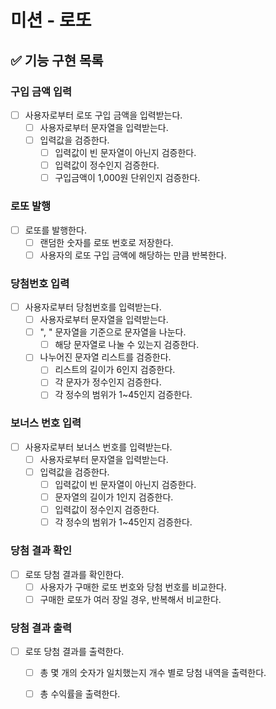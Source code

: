 # 미션 - 로또

## ✅ 기능 구현 목록

### 구입 금액 입력

- [ ] 사용자로부터 로또 구입 금액을 입력받는다.
  - [ ] 사용자로부터 문자열을 입력받는다.
  - [ ] 입력값을 검증한다.
    - [ ] 입력값이 빈 문자열이 아닌지 검증한다.
    - [ ] 입력값이 정수인지 검증한다.
    - [ ] 구입금액이 1,000원 단위인지 검증한다.

### 로또 발행

- [ ] 로또를 발행한다.
  - [ ] 랜덤한 숫자를 로또 번호로 저장한다.
  - [ ] 사용자의 로또 구입 금액에 해당하는 만큼 반복한다.

### 당첨번호 입력

- [ ] 사용자로부터 당첨번호를 입력받는다.
  - [ ] 사용자로부터 문자열을 입력받는다.
  - [ ] ", " 문자열을 기준으로 문자열을 나눈다.
    - [ ] 해당 문자열로 나눌 수 있는지 검증한다.
  - [ ] 나누어진 문자열 리스트를 검증한다.
    - [ ] 리스트의 길이가 6인지 검증한다.
    - [ ] 각 문자가 정수인지 검증한다.
    - [ ] 각 정수의 범위가 1~45인지 검증한다.

### 보너스 번호 입력

- [ ] 사용자로부터 보너스 번호를 입력받는다.
  - [ ] 사용자로부터 문자열을 입력받는다.
  - [ ] 입력값을 검증한다.
    - [ ] 입력값이 빈 문자열이 아닌지 검증한다.
    - [ ] 문자열의 길이가 1인지 검증한다.
    - [ ] 입력값이 정수인지 검증한다.
    - [ ] 각 정수의 범위가 1~45인지 검증한다.

### 당첨 결과 확인

- [ ] 로또 당첨 결과를 확인한다.
  - [ ] 사용자가 구매한 로또 번호와 당첨 번호를 비교한다.
  - [ ] 구매한 로또가 여러 장일 경우, 반복해서 비교한다.

### 당첨 결과 출력

- [ ] 로또 당첨 결과를 출력한다.
  - [ ] 총 몇 개의 숫자가 일치했는지 개수 별로 당첨 내역을 출력한다.
  - [ ] 총 수익률을 출력한다.

